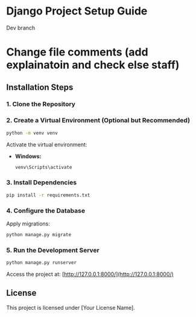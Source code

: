 # Django Project Setup Guide

Dev branch

Change file comments (add explainatoin and check else staff)
=======
## Installation Steps

### 1. Clone the Repository

### 2. Create a Virtual Environment (Optional but Recommended)
```bash
python -m venv venv
```
Activate the virtual environment:
- **Windows:**
  ```bash
  venv\Scripts\activate
  ```

### 3. Install Dependencies
```bash
pip install -r requirements.txt
```

### 4. Configure the Database
Apply migrations:
```bash
python manage.py migrate
```

### 5. Run the Development Server
```bash
python manage.py runserver
```
Access the project at: [http://127.0.0.1:8000/](http://127.0.0.1:8000/)

## License
This project is licensed under [Your License Name].
